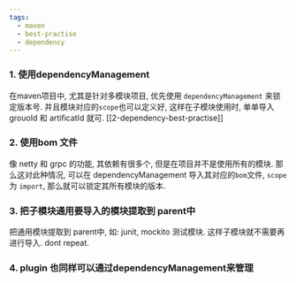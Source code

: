 ```yaml
---
tags:
  - maven
  - best-practise
  - dependency
---
```


### 1.  使用dependencyManagement
在maven项目中, 尤其是针对多模块项目,  优先使用 `dependencyManagement` 来锁定版本号.  并且模块对应的`scope`也可以定义好, 这样在子模块使用时, 单单导入 grouoId 和 artificatId 就可.
[[2-dependency-best-practise]]

### 2. 使用bom 文件
像 netty 和 grpc 的功能, 其依赖有很多个, 但是在项目并不是使用所有的模块. 那么这对此种情况, 可以在  dependencyManagement 导入其对应的`bom`文件, `scope`为 `import`, 那么就可以锁定其所有模块的版本.


### 3. 把子模块通用要导入的模块提取到 parent中
把通用模块提取到 parent中, 如: junit, mockito 测试模块.  这样子模块就不需要再进行导入. dont repeat.

### 4. plugin 也同样可以通过dependencyManagement来管理







